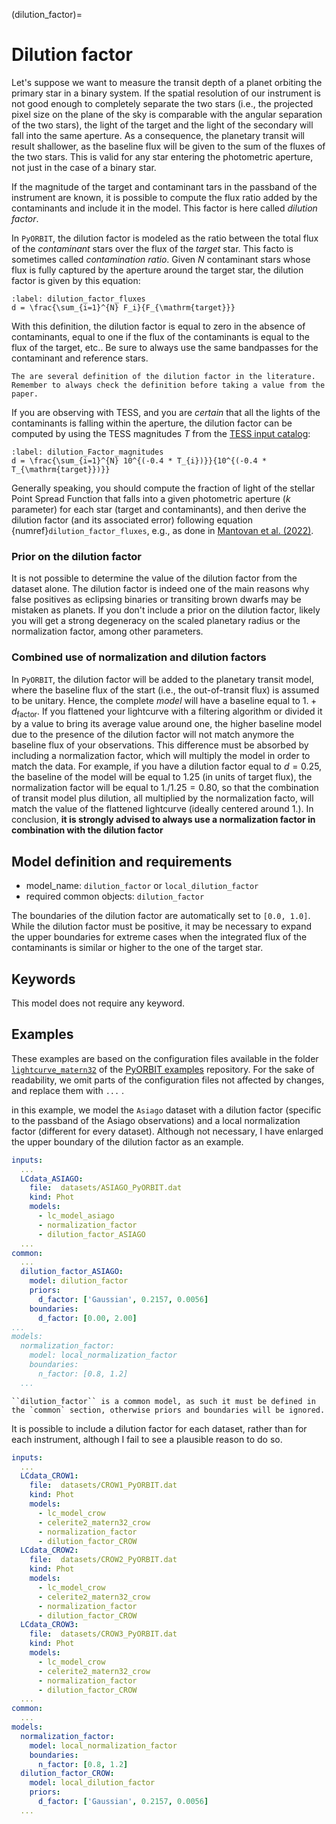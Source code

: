 (dilution_factor)=

# Dilution factor

Let's suppose we want to measure the transit depth of a planet orbiting the primary star in a binary system.
If the spatial resolution of our instrument is not good enough to completely separate the two stars (i.e., the projected pixel size on the plane of the sky is comparable with the angular separation of the two stars), the light of the target and the light of the secondary will fall into the same aperture. As a consequence, the planetary transit will result shallower, as the baseline flux will be given to the sum of the fluxes of the two stars. This is valid for any star entering the photometric aperture, not just in the case of a binary star.


If the magnitude of the target and contaminant tars in the passband of the instrument are known, it is possible to compute the flux ratio added by the contaminants and include it in the model. This factor is here called *dilution factor*.

In `PyORBIT`, the dilution factor is modeled as the ratio between the total flux of the *contaminant* stars over the flux of the *target* star. This facto is sometimes called *contamination ratio*.
Given $N$ contaminant stars whose flux is fully captured by the aperture around the target star, the dilution factor is given by this equation:

```{math}
:label: dilution_factor_fluxes
d = \frac{\sum_{i=1}^{N} F_i}{F_{\mathrm{target}}}
```

With this definition, the dilution factor is equal to zero in the absence of contaminants, equal to one if the flux of the contaminants is equal to the flux of the target, etc.. 
Be sure to always use the same bandpasses for the contaminant and reference stars.


```{warning}
The are several definition of the dilution factor in the literature. Remember to always check the definition before taking a value from the paper. 
```

If you are observing with TESS, and you are *certain* that all the lights of the contaminants is falling within the aperture, the dilution factor can be computed by using the TESS magnitudes $T$ from the [TESS input catalog](https://tess.mit.edu/science/tess-input-catalogue/):
```{math}
:label: dilution_Factor_magnitudes
d = \frac{\sum_{i=1}^{N} 10^{(-0.4 * T_{i})}}{10^{(-0.4 * T_{\mathrm{target}})}}
```

Generally speaking,  you should compute the fraction of light of the stellar Point Spread Function that falls into a given photometric aperture ($k$ parameter) for each star (target and contaminants), and then derive the dilution factor (and its associated error) following equation {numref}`dilution_factor_fluxes`, e.g., as done in [Mantovan et al. (2022)](https://ui.adsabs.harvard.edu/abs/2022MNRAS.516.4432M/abstract).


### Prior on the dilution factor

It is not possible to determine the value of the dilution factor from the dataset alone. The dilution factor is indeed one of the main reasons why false positives as eclipsing binaries or transiting brown dwarfs may be mistaken as planets. If you don't include a prior on the dilution factor, likely you will get a strong degeneracy on the scaled planetary radius or the normalization factor, among other parameters.


### Combined use of normalization and dilution factors

In `PyORBIT`, the dilution factor will be added to the planetary transit model, where the baseline flux of the start (i.e., the out-of-transit flux) is assumed to be unitary. Hence, the complete *model* will have a baseline equal to $1. + d_{\mathrm{factor}}$.
If you flattened your lightcurve with a filtering algorithm or divided it by a value to bring its average value around one, the higher baseline model due to the presence of the dilution factor will not match anymore the baseline flux of your observations. This difference must be absorbed by including a normalization factor, which will multiply the model in order to match the data. For example, if you have a dilution factor equal to $d=0.25$, the baseline of the model will be equal to $1.25$ (in units of target flux), the normalization factor will be equal to $1./1.25=0.80$, so that the combination of transit model plus dilution, all multiplied by the normalization facto, will match the value of the flattened lightcurve (ideally centered around 1.).
In conclusion, **it is strongly advised to always use a normalization factor in combination with the dilution factor** 

## Model definition and requirements

- model_name: ``dilution_factor`` or ``local_dilution_factor``
- required common objects: ``dilution_factor``

The boundaries of the dilution factor are automatically set to `[0.0, 1.0]`. While the dilution factor must be positive, it may be necessary to expand the upper boundaries for extreme cases when the integrated flux of the contaminants is similar or higher to the one of the target star.

## Keywords

This model does not require any keyword.


## Examples

These examples are based on the configuration files available in the folder [`lightcurve_matern32`](https://github.com/LucaMalavolta/PyORBIT_examples/tree/main/lightcurves_matern32) of the [PyORBIT examples](https://github.com/LucaMalavolta/PyORBIT_examples) repository.  For the sake of readability, we omit parts of the configuration files not affected by changes, and replace them with `...` .

in this example, we model the `Asiago` dataset with a dilution factor (specific to the passband of the Asiago observations) and a local normalization factor (different for every dataset).
Although not necessary, I have enlarged the upper boundary of the dilution factor as an example.

```yaml
inputs:
  ...
  LCdata_ASIAGO:
    file:  datasets/ASIAGO_PyORBIT.dat
    kind: Phot
    models:
      - lc_model_asiago
      - normalization_factor
      - dilution_factor_ASIAGO
  ...
common:
  ...
  dilution_factor_ASIAGO:
    model: dilution_factor
    priors:
      d_factor: ['Gaussian', 0.2157, 0.0056]
    boundaries:
      d_factor: [0.00, 2.00]
...
models:
  normalization_factor:
    model: local_normalization_factor
    boundaries:
      n_factor: [0.8, 1.2]
  ...
```

```{tip}
``dilution_factor`` is a common model, as such it must be defined in the `common` section, otherwise priors and boundaries will be ignored.
```

It is possible to include a dilution factor for each dataset, rather than for each instrument, although I fail to see a plausible reason to do so.

```yaml
inputs:
  ...
  LCdata_CROW1:
    file:  datasets/CROW1_PyORBIT.dat
    kind: Phot
    models:
      - lc_model_crow
      - celerite2_matern32_crow
      - normalization_factor
      - dilution_factor_CROW
  LCdata_CROW2:
    file:  datasets/CROW2_PyORBIT.dat
    kind: Phot
    models:
      - lc_model_crow
      - celerite2_matern32_crow
      - normalization_factor
      - dilution_factor_CROW
  LCdata_CROW3:
    file:  datasets/CROW3_PyORBIT.dat
    kind: Phot
    models:
      - lc_model_crow
      - celerite2_matern32_crow
      - normalization_factor
      - dilution_factor_CROW
  ...
common:
  ...
models:
  normalization_factor:
    model: local_normalization_factor
    boundaries:
      n_factor: [0.8, 1.2]
  dilution_factor_CROW:
    model: local_dilution_factor
    priors:
      d_factor: ['Gaussian', 0.2157, 0.0056]
  ...
```

